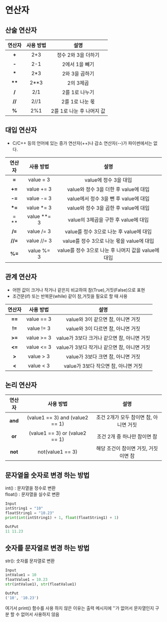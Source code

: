 # 연산자

## 산술 연산자  
| <center>연산자</center> | <center>사용 방법</center> | <center>설명</center>  
|:--------:|:--------:|:--------:|      
|**<center> + </center>** |  <center>2+3</center> |  <center>정수 2와 3을 더하기</center> |  
|**<center> - </center>** | <center>2-1</center> | <center>2에서 1을 빼기</center> |  
|**<center> * </center>** | <center>2*3</center> | <center>2와 3을 곱하기</center> |  
|**<center> ** </center>** |  <center>2**3</center> | <center>2의 3제곱</center> |  
|**<center> / </center>** | <center>2/1</center> |  <center>2를 1로 나누기</center> |  
|**<center> // </center>** |  <center>2//1</center> |  <center>2를 1로 나눈 몫</center> |  
|**<center> % </center>** | <center>2%1</center> |  <center>2를 1로 나눈 후 나머지 값</center> |  

## 대입 연산자   
- C/C++ 등의 언어에 있는 증가 연산자(++)나 감소 연산자(--)가 파이썬에서는 없다.   

| <center>연산자</center> | <center>사용 방법</center> | <center>설명</center>  
|:--------:|:--------:|:--------:|      
|**<center>=</center>** | <center>value = 3</center> | <center> value에 정수 3을 대입</center> |  
|**<center>+=</center>** |  <center>value += 3</center> |  <center>value와 정수 3을 더한 후 value에 대입</center> |  
|**<center>-=</center>** | <center>value -= 3</center> | <center>value에서 정수 3을 뺀 후 value에 대입</center> |  
|**<center>*=</center>** | <center>value *= 3</center> | <center>value와 정수 3을 곱한 후 value에 대입</center> |  
|**<center>**=</center>** |  <center>value **= 3</center> | <center>value의 3제곱을 구한 후 value에 대입</center> |  
|**<center>/= </center>** | <center>value /= 3</center> |  <center>value를 정수 3으로 나눈 후 value에 대입</center> |  
|**<center>//=</center>** |  <center>value //= 3</center> |  <center>value를 정수 3으로 나눈 몫을 value에 대입</center> |  
|**<center>%=</center>** | <center>value %= 3</center> |  <center>value를 정수 3으로 나눈 후 나머지 값을 value에 대입</center> |  

## 관계 연산자 
- 어떤 값이 크거나 작거나 같은지 비교하여 참(True),거짓(False)으로 표현  
- 조건문(if) 또는 반복문(while) 같이 참,거짓을 필요로 할 때 사용  

| <center>연산자</center> | <center>사용 방법</center> | <center>설명</center>  
|:--------:|:--------:|:--------:|      
|**<center> ==</center>** | <center>value == 3</center> | <center>value와 3이 같으면 참, 아니면 거짓</center> |   
|**<center> != </center>** | <center>value != 3</center> | <center>value와 3이 다르면 참, 아니면 거짓</center> |   
|**<center> >= </center>** | <center>value >= 3</center> | <center>value가 3보다 크거나 같으면 참, 아니면 거짓</center> |   
|**<center> <= </center>** | <center>value <= 3</center> | <center>value가 3보다 작거나 같으면 참, 아니면 거짓</center> |   
|**<center> > </center>** | <center>value > 3</center> | <center>value가 3보다 크면 참, 아니면 거짓</center> |   
|**<center> < </center>** | <center>value < 3</center> | <center>value가 3보다 작으면 참, 아니면 거짓</center> |   

## 논리 연산자 
| <center>연산자</center> | <center>사용 방법</center> | <center>설명</center>  
|:--------:|:--------:|:--------:|      
|**<center> and </center>** | <center>(value1 == 3) and (value2 == 1)</center> | <center>조건 2개가 모두 참이면 참, 아니면 거짓</center> |  
|**<center> or </center>** | <center>(value1 == 3) or (value2 == 1)</center> | <center>조건 2개 중 하나만 참이면 참</center> |  
|**<center> not </center>** | <center>not(value1 == 3)</center> | <center>해당 조건이 참이면 거짓, 거짓이면 참</center> | 

## 문자열을 숫자로 변경 하는 방법  
int() : 문자열을 정수로 변환  
float() : 문자열을 실수로 변환  

```Python  
Input  
intString1 = "10"  
floatString1 = "10.23"  
print(int(intString1) + 1, float(floatString1) + 1)  

OutPut  
11 11.23  
```  

## 숫자를 문자열로 변경 하는 방법  
str(): 숫자를 문자열로 변환  

```Python  
Input  
intValue1 = 10  
floatValue1 = 10.23  
str(intValue1), str(floatValue1)  

OutPut  
('10', '10.23')  
```  

여기서 print() 함수를 사용 하지 않은 이유는 출력 메시지에 ''가 없어서 문자열인지 구분 할 수 없어서 사용하지 않음  
